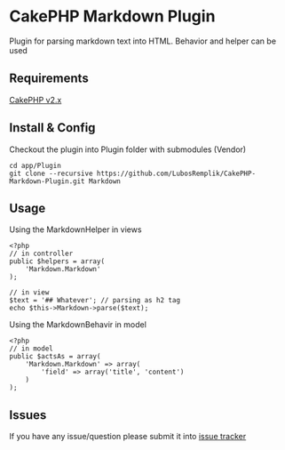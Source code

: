 # CakePHP Markdown Plugin

Plugin for parsing markdown text into HTML. Behavior and helper can be used


## Requirements

[CakePHP v2.x](https://github.com/cakephp/cakephp)   


## Install & Config

Checkout the plugin into Plugin folder with submodules (Vendor)

	cd app/Plugin
	git clone --recursive https://github.com/LubosRemplik/CakePHP-Markdown-Plugin.git Markdown

## Usage

Using the MarkdownHelper in views

	<?php
	// in controller
	public $helpers = array(
		'Markdown.Markdown'
	);

	// in view
	$text = '## Whatever'; // parsing as h2 tag
	echo $this->Markdown->parse($text);

Using the MarkdownBehavir in model
	
	<?php
	// in model
	public $actsAs = array(
		'Markdown.Markdown' => array(
			'field' => array('title', 'content')
		)
	);

## Issues

If you have any issue/question please submit it into [issue tracker](https://github.com/LubosRemplik/CakePHP-Markdown-Plugin/issues)
